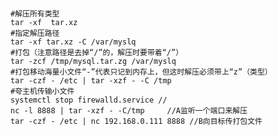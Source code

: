 ### 
    
    #解压所有类型
    tar -xf  tar.xz
    #指定解压路径
    tar -xf tar.xz -C /var/myslq
    #打包（注意路径是去掉“/”的，解压时要带着“/”）
    tar -zcf /tmp/mysql.tar.zg /var/myslq 
    #打包移动海量小文件“-”代表只记到内存上，但这时解压必须带上“z”（类型）
    tar -czf - /etc | tar -xzf - -C /tmp
    #夸主机传输小文件
    systemctl stop firewalld.service //
    nc -l 8888 | tar -xzf - -C/tmp     //A监听一个端口来解压
    tar -czf - /etc | nc 192.168.0.111 8888 //B向目标传打包文件